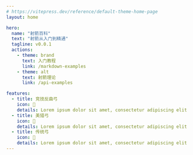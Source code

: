 ```yaml
---
# https://vitepress.dev/reference/default-theme-home-page
layout: home

hero:
  name: "射箭百科"
  text: "射箭从入门到精通"
  tagline: v0.0.1
  actions:
    - theme: brand
      text: 入门教程
      link: /markdown-examples
    - theme: alt
      text: 射箭理论
      link: /api-examples

features:
  - title: 竞技反曲弓
    icon: 🏹
    details: Lorem ipsum dolor sit amet, consectetur adipiscing elit
  - title: 美猎弓
    icon: 🏹
    details: Lorem ipsum dolor sit amet, consectetur adipiscing elit
  - title: 传统弓
    icon: 🏹
    details: Lorem ipsum dolor sit amet, consectetur adipiscing elit
---
```

